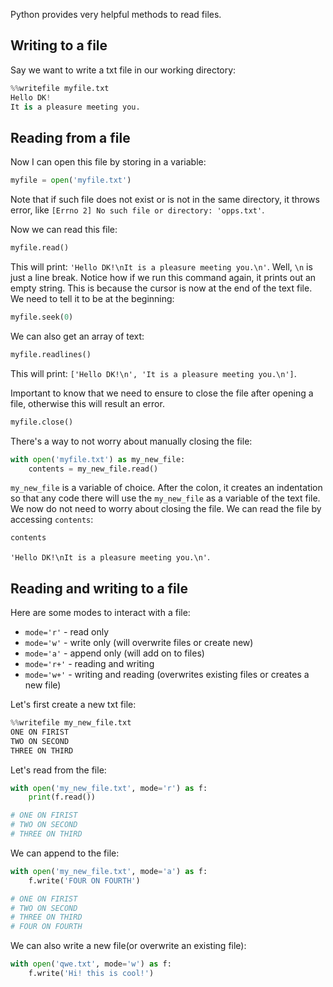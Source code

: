 
Python provides very helpful methods to read files.

## Writing to a file

Say we want to write a txt file in our working directory:
```python
%%writefile myfile.txt
Hello DK!
It is a pleasure meeting you.
```

## Reading from a file

Now I can open this file by storing in a variable:
```python
myfile = open('myfile.txt')
```
Note that if such file does not exist or is not in the same directory, it throws error, like `[Errno 2] No such file or directory: 'opps.txt'`.

Now we can read this file:
```python
myfile.read()
```
This will print: `'Hello DK!\nIt is a pleasure meeting you.\n'`.
Well, `\n` is just a line break.
Notice how if we run this command again, it prints out an empty string. This is because the cursor is now at the end of the text file. We need to tell it to be at the beginning:
```python
myfile.seek(0)
```

We can also get an array of text:
```python
myfile.readlines()
```
This will print: `['Hello DK!\n', 'It is a pleasure meeting you.\n']`.

Important to know that we need to ensure to close the file after opening a file, otherwise this will result an error.
```python
myfile.close()
```

There's a way to not worry about manually closing the file:
```python
with open('myfile.txt') as my_new_file:
	contents = my_new_file.read()
```
`my_new_file` is a variable of choice. After the colon, it creates an indentation so that any code there will use the `my_new_file` as a variable of the text file.
We now do not need to worry about closing the file. We can read the file by accessing `contents`:
```python
contents
```
`'Hello DK!\nIt is a pleasure meeting you.\n'`.

## Reading and writing to a file

Here are some modes to interact with a file:
- `mode='r'` - read only
- `mode='w'` - write only (will overwrite files or create new)
- `mode='a'` - append only (will add on to files)
- `mode='r+'` - reading and writing
- `mode='w+'` - writing and reading (overwrites existing files or creates a new file)

Let's first create a new txt file:
```python
%%writefile my_new_file.txt
ONE ON FIRIST
TWO ON SECOND
THREE ON THIRD
```

Let's read from the file:
```python
with open('my_new_file.txt', mode='r') as f:
	print(f.read())

# ONE ON FIRIST
# TWO ON SECOND
# THREE ON THIRD
```

We can append to the file:
```python
with open('my_new_file.txt', mode='a') as f:
    f.write('FOUR ON FOURTH')

# ONE ON FIRIST
# TWO ON SECOND
# THREE ON THIRD
# FOUR ON FOURTH
```

We can also write a new file(or overwrite an existing file):
```python
with open('qwe.txt', mode='w') as f:
    f.write('Hi! this is cool!')
```


